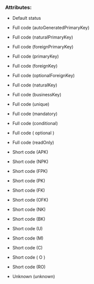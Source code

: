 ### Attributes:

- Default status

- Full code (autoGeneratedPrimaryKey)
- Full code (naturalPrimaryKey)
- Full code (foreignPrimaryKey)
- Full code (primaryKey)
- Full code (foreignKey)
- Full code (optionalForeignKey)
- Full code (naturalKey)
- Full code (businessKey)
- Full code (unique)
- Full code (mandatory)
- Full code (conditional)
- Full code ( 	optional 	)
- Full code (readOnly)

- Short code (APK)
- Short code (NPK)
- Short code (FPK)
- Short code (PK)
- Short code (FK)
- Short code (OFK)
- Short code (NK)
- Short code (BK)
- Short code (U)
- Short code (M)
- Short code (C)
- Short code ( 	O	 )
- Short code (RO)

- Unknown (unknown)
